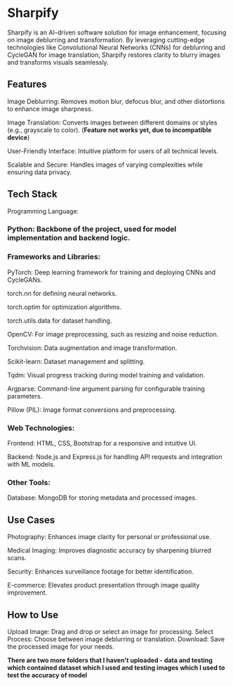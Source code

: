 # Sharpify
Sharpify is an AI-driven software solution for image enhancement, focusing on image deblurring and transformation. By leveraging cutting-edge technologies like Convolutional Neural Networks (CNNs) for deblurring and CycleGAN for image translation, Sharpify restores clarity to blurry images and transforms visuals seamlessly.

## Features

Image Deblurring: Removes motion blur, defocus blur, and other distortions to enhance image sharpness.

Image Translation: Converts images between different domains or styles (e.g., grayscale to color). (**Feature not works yet, due to incompatible device**)

User-Friendly Interface: Intuitive platform for users of all technical levels.

Scalable and Secure: Handles images of varying complexities while ensuring data privacy.

## Tech Stack
Programming Language:
### Python: Backbone of the project, used for model implementation and backend logic.

### Frameworks and Libraries:

PyTorch: Deep learning framework for training and deploying CNNs and CycleGANs.

torch.nn for defining neural networks.

torch.optim for optimization algorithms.

torch.utils.data for dataset handling.

OpenCV: For image preprocessing, such as resizing and noise reduction.

Torchvision: Data augmentation and image transformation.

Scikit-learn: Dataset management and splitting.

Tqdm: Visual progress tracking during model training and validation.

Argparse: Command-line argument parsing for configurable training parameters.

Pillow (PIL): Image format conversions and preprocessing.


### Web Technologies:

Frontend: HTML, CSS, Bootstrap for a responsive and intuitive UI.

Backend: Node.js and Express.js for handling API requests and integration with ML models.

### Other Tools:
Database: MongoDB for storing metadata and processed images.

## Use Cases

Photography: Enhances image clarity for personal or professional use.

Medical Imaging: Improves diagnostic accuracy by sharpening blurred scans.

Security: Enhances surveillance footage for better identification.

E-commerce: Elevates product presentation through image quality improvement.

## How to Use
Upload Image: Drag and drop or select an image for processing.
Select Process: Choose between image deblurring or translation.
Download: Save the processed image for your needs.




**There are two more folders that I haven't uploaded - **data** and **testing** which contained dataset which I used and testing images which I used to test the accuracy of model**
